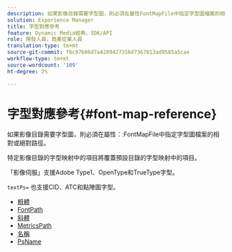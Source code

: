 ```yaml
---
description: 如果影像目錄需要字型圖，則必須在屬性FontMapFile中指定字型圖檔案的相對或絕對路徑。
solution: Experience Manager
title: 字型對應參考
feature: Dynamic Media經典，SDK/API
role: 開發人員，商業從業人員
translation-type: tm+mt
source-git-commit: f6c97606d7a4209427316d7367013ad9585a5cae
workflow-type: tm+mt
source-wordcount: '109'
ht-degree: 2%

---
```



# 字型對應參考{#font-map-reference}

如果影像目錄需要字型圖，則必須在屬性：:FontMapFile中指定字型圖檔案的相對或絕對路徑。

特定影像目錄的字型映射中的項目將覆蓋預設目錄的字型映射中的項目。

「影像伺服」支援Adobe Type1、OpenType和TrueType字型。

`textPs=` 也支援CID、ATC和點陣圖字型。

* [粗體](r-bold-font.md)
* [FontPath](r-fontpath-font.md)
* [斜體](r-italic-font.md)
* [MetricsPath](r-metricspath-font.md)
* [名稱](r-name-font.md)
* [PsName](r-psname-font.md)
